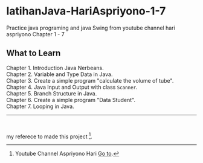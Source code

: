 # latihanJava-HariAspriyono-1-7
Practice java programing and java Swing from youtube channel hari aspriyono Chapter 1 - 7

## What to Learn
Chapter 1. Introduction Java Nerbeans.<br>
Chapter 2. Variable and Type Data in Java.<br>
Chapter 3. Create a simple program "calculate the volume of tube".<br>
Chapter 4. Java Input and Output with class `Scanner`.<br>
Chapter 5. Branch Structure in Java.<br>
Chapter 6. Create a simple program "Data Student".<br>
Chapter 7. Looping in Java.<br>

<hr><br>

my referece to made this project [^note].
[^note]:
    Youtube Channel Aspriyono Hari [Go to](https://www.youtube.com/channel/UC87y6OcRfYuLydgi8iszTZA).
